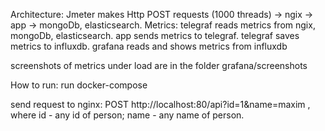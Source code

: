 Architecture:
Jmeter makes Http POST requests (1000 threads) -> ngix -> app -> mongoDb, elasticsearch.
Metrics:
telegraf reads metrics from ngix, mongoDb, elasticsearch. app sends metrics to telegraf.
telegraf saves metrics to influxdb.
grafana reads and shows metrics from influxdb

screenshots of metrics under load are in the folder grafana/screenshots

How to run:
run docker-compose

send request to nginx: POST http://localhost:80/api?id=1&name=maxim , where id - any id of person; name - any name of person.


